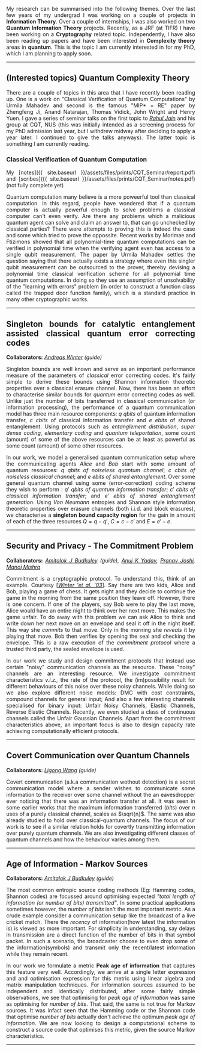 <style>
  body {text-align: justify}
</style>

My research can be summarised into the following themes. Over the last few years of my undergrad I was working on a couple of projects in **Information Theory**. Over a couple of internships, I was also worked on two **Quantum Information Theory** projects. Recently, as a JRF (at TIFR) I have been working on a **Cryptography** related topic. Independently, I have also been reading up papers and have been interested in **Complexity theory** areas in **quantum**. This is the topic I am currently interested in for my PhD, which I am planning to apply soon.

---
## (Interested topics) Quantum Complexity Theory

There are a couple of topics in this area that I have recently been reading up. One is a work on "Classical Verification of Quantum Computations" by Urmila Mahadev and second is the famous "MIP* = RE" paper by Zhengfeng Ji, Anand Natarajan, Thomas Vidick, John Wright and Henry Yuen. I gave a series of seminar talks on the first topic to _[Rahul Jain](https://www.comp.nus.edu.sg/~rahul/)_ and his group at CQT, NUS (this was initially intended as a screening process for my PhD admission last year, but I withdrew midway after deciding to apply a year later. I continued to give the talks anyways). The latter topic is something I am currently reading.

### Classical Verification of Quantum Computation 

My [notes]({{ site.baseurl }}/assets/files/prints/CQT_Seminar/report.pdf) and [scribes]({{ site.baseurl }}/assets/files/prints/CQT_Seminar/notes.pdf) (not fully complete yet)

Quantum computation many believe is a more poweerful tool than classical computation. In this regard, people have wondered that if a quantum computer is actually powerful enough to solve problems a classical computer can't even verify. Are there any problems which a malicious quantum agent can solve and claim an answer to, that can go unchecked by classical parties? There were attempts to proving this is indeed the case and some which tried to prove the oppossite. Recent works by Morimae and Ftizimons showed that all polynomial-time quantum computations can be verified in polynomial time when the verifying agent even has access to a single qubit measurement. The paper by Urmila Mahadev settles the question saying that there actually exists a strategy where even this singler qubit measurement can be outsourced to the prover, thereby devising a polynomial time classical verification scheme for all polynomial time quantum computations. In doing so they use an assumption of unsolvability of the "learning with errors" problem (in order to construct a function class called the trapped door function family), which is a standard practice in many other cryptographic works.


---
## Singleton bounds for catalytic entanglement assisted classical  quantum error correcting codes
**Collaborators:** _[Andreas Winter](https://www.icrea.cat/Web/ScientificStaff/andreas-winter-556) (guide)_

Singleton bounds are well known and serve as an important performance measure of the parameters of _classical_ error correcting codes. It's fairly simple to derive these bounds using Shannon information theoretic properties over a classical erasure channel. Now, there has been an effort to characterise similar bounds for _quantum_ error correcting codes as well. Unlike just the number of bits transferred in classical communication (or information processing), the performance of a quantum communication model has three main resource components: $q$ _qbits_ of quantum information transfer, $c$ _cbits_ of classical information transfer and $e$ _ebits_ of shared entanglement. Using protocols such as _entanglement distribution_, _super dense coding_, _elementary coding_ and _quantum teleportation_, some count (amount) of some of the above resources can be at least as powerful as some count (amount) of some other resources.

In our work, we model a generalised quantum communication setup where the communicating agents _Alice_ and _Bob_ start with some amount of quantum resources: $q$ _qbits of noiseless quantum channel_; $c$ _cbits of noiseless classical channel_; and $e$ _ebits of shared entanglement_. Over some general quantum channel using some (error-correction) coding scheme they wish to perform : $q'$ _qbits of quantum information transfer_; $c'$ _cbits of classical information transfer_; and $e'$ _ebits of shared entanglement generation_. Using _Von Neumann_ entropies and Shannon style information theoretic properties over erasure channels (both i.i.d. and block erasures), we characterise a **singleton bound capacity region** for the gain in amount of each of the three resources $Q=q-q'$, $C=c-c'$ and $E=e'-e$.

---
## Security and Privacy - The Commitment Problem
**Collaborators:** _[Amitalok J Budkuley](http://www.facweb.iitkgp.ac.in/~amitalok/index.html) (guide), [Anuj K Yadav](https://anujkryadav.github.io/), [Pranav Joshi](), [Manoj Mishra](https://www.niser.ac.in/users/manojmishra)_

Commitment is a cryptographic protocol. To understand this, think of an example. Courtesy [[_Winter 'et al. '03_](https://arxiv.org/abs/cs/0304014)]. Say there are two kids, Alice and Bob, playing a game of chess. It gets night and they decide to continue the game in the morning from the same position they leave off. However, there is one concern. If one of the players, say Bob were to play the last move, Alice would have an entire night to think over her next move. This makes the game unfair. To do away with this problem we can ask Alice to think and write down her next move on an envelope and seal it off in the night itself. This way she _commits_ to that move. Only in the morning she _reveals_ it by playing that move. Bob then verifies by opening the seal and checking the envelope. This is a raw execution of the _commitment protocol_ where a trusted third party, the sealed envelope is used.

In our work we study and design commitment protocols that instead use certain "noisy" communication channels as the resource. These "noisy" channels are an interesting resource. We investigate commitment characteristics _v.i.z.,_ the rate of the protocol, the (im)possibility result for different behaviours of this noise over these noisy channels. While doing so we also explore different noise models: DMC with cost constraints, compound channels for general input; And also a few interesting channels specialised for binary input: Unfair Noisy Channels, Elastic Channels, Reverse Elastic Channels. Recently, we even studied a class of continuous channels called the Unfair Gaussian Channels. Apart from the commitment characteristics above, an important focus is also to design capacity rate achieving computationally efficient protocols.

---
## Covert Communication over Quantum Channels
**Collaborators:** _[Ligong Wang](https://perso-etis.ensea.fr/ligong.wang/) (guide)_

Covert communication (a.k.a communication wothout detection) is a secret communication model where a sender wishes to communicate some information to the receiver over some channel without the an eavesdropper ever noticing that there was an information transfer at all. It was seen in some earlier works that the maximum information transferred (_bits_) over $n$ uses of a purely classical channel, scales as $\sqrt{n}$. The same was also already studied to hold over classical-quantum channels. The focus of our work is to see if a similar relation holds for covertly transmitting information over purely quantum channels. We are also investigating different classes of quantum channels and how the behaviour varies among them.

---
## Age of Information - Markov Sources
**Collaborators:** _[Amitalok J Budkuley](http://www.facweb.iitkgp.ac.in/~amitalok/index.html) (guide)_

The most common entropic source coding methods (Eg: Hamming codes, Shannon codes) are focussed around optimising expected _"total length of information (or number of bits) transmitted"_. In some practical applications sometimes however, the _number of bits_ isn't the most important metric. As a crude example consider a communication setup like the broadcast of a live cricket match. There the _recency_ of information(how latest the information is) is viewed as more important. For simplicity in understanding, say delays in transmission are a direct function of the number of bits in that symbol packet. In such a scenario, the broadcaster choose to even drop some of the information(symbols) and transmit only the recent/latest information while they remain recent. 

In our work we formulate a metric **Peak age of information** that captures this feature very well. Accordingly, we arrive at a single letter expression and and optimisation expression for this metric using linear algebra and matrix manipulation techniques. For information sources assumed to be independent and identically distributed, after some fairly simple observations, we see that optimising for _peak age of information_ was same as optimising for _number of bits_. That said, the same is not true for Markov sources. It was infact seen that the Hamming code or the Shannon code that optimise _number of bits_ actually don't achieve the optimum _peak age of information_. We are now looking to design a computational scheme to construct a source code that optimises this metric, given the source Markov characteristics.

---

